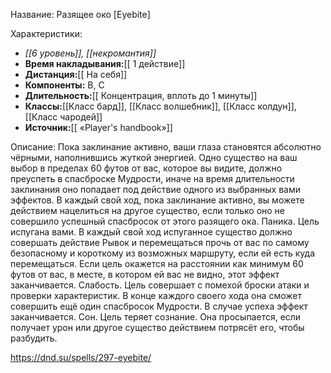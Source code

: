 Название: Разящее око \[Eyebite] 

Характеристики:
- *[[6 уровень]], [[некромантия]]*
- **Время накладывания:**[[ 1 действие]]
- **Дистанция:**[[ На себя]]
- **Компоненты:** В, С
- **Длительность:**[[ Концентрация, вплоть до 1 минуты]]
- **Классы:**[[Класс  бард]], [[Класс волшебник]], [[Класс колдун]], [[Класс чародей]]
- **Источник:**[[ «Player's handbook»]]

Описание:
Пока заклинание активно, ваши глаза становятся абсолютно чёрными, наполнившись жуткой энергией. Одно существо на ваш выбор в пределах 60 футов от вас, которое вы видите, должно преуспеть в спасброске Мудрости, иначе на время длительности заклинания оно попадает под действие одного из выбранных вами эффектов. В каждый свой ход, пока заклинание активно, вы можете действием нацелиться на другое существо, если только оно не совершило успешный спасбросок от этого разящего ока.
Паника. Цель испугана вами. В каждый свой ход испуганное существо должно совершать действие Рывок и перемещаться прочь от вас по самому безопасному и короткому из возможных маршруту, если ей есть куда перемещаться. Если цель окажется на расстоянии как минимум 60 футов от вас, в месте, в котором ей вас не видно, этот эффект заканчивается.
Слабость. Цель совершает с помехой броски атаки и проверки характеристик. В конце каждого своего хода она сможет совершить ещё один спасбросок Мудрости. В случае успеха эффект заканчивается.
Сон. Цель теряет сознание. Она просыпается, если получает урон или другое существо действием потрясёт его, чтобы разбудить.

https://dnd.su/spells/297-eyebite/
